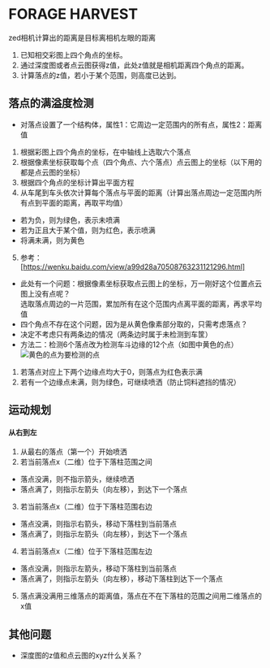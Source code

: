# FORAGE HARVEST
zed相机计算出的距离是目标离相机左眼的距离  
1. 已知相交彩图上四个角点的坐标。  
2. 通过深度图或者点云图获得z值，此处z值就是相机距离四个角点的距离。  
3. 计算落点的z值，若小于某个范围，则高度已达到。  



## 落点的满溢度检测
- 对落点设置了一个结构体，属性1：它周边一定范围内的所有点，属性2：距离值  
1. 根据彩图上四个角点的坐标，在中轴线上选取六个落点  
2. 根据像素坐标获取每个点（四个角点、六个落点）点云图上的坐标（以下用的都是点云图的坐标）
3. 根据四个角点的坐标计算出平面方程  
4. 从车尾到车头依次计算每个落点与平面的距离（计算出落点周边一定范围内所有点到平面的距离，再取平均值）   
- 若为负，则为绿色，表示未喷满  
- 若为正且大于某个值，则为红色，表示喷满  
- 将满未满，则为黄色  
5. 参考：[https://wenku.baidu.com/view/a99d28a70508763231121296.html]  
- 此处有一个问题：根据像素坐标获取点云图上的坐标，万一刚好这个位置点云图上没有点呢？  
选取落点周边的一片范围，累加所有在这个范围内点离平面的距离，再求平均值  
- 四个角点不存在这个问题，因为是从黄色像素部分取的，只需考虑落点？  
- 决定不考虑只有两条边的情况（两条边时属于未检测到车筐）  
- 方法二：检测6个落点改为检测车斗边缘的12个点（如图中黄色的点）  
![黄色的点为要检测的点](/home/elsa/CLionProjects/forageHarvest/111.png)
1. 若落点对应上下两个边缘点均大于0，则落点为红色表示满  
2. 若有一个边缘点未满，则为绿色，可继续喷洒（防止饲料遮挡的情况）  
## 运动规划
#### 从右到左
1. 从最右的落点（第一个）开始喷洒
2. 若当前落点x（二维）位于下落柱范围之间   
- 落点没满，则不指示箭头，继续喷洒  
- 落点满了，则指示左箭头（向左移），到达下一个落点  
3. 若当前落点x（二维）位于下落柱范围右边   
- 落点没满，则指示右箭头，移动下落柱到当前落点  
- 落点满了，则指示左箭头（向左移），到达下一个落点  
4. 若当前落点x（二维）位于下落柱范围左边   
- 落点没满，则指示左箭头，移动下落柱到当前落点  
- 落点满了，则指示左箭头（向左移），移动下落柱到达下一个落点  
5. 落点满没满用三维落点的距离值，落点在不在下落柱的范围之间用二维落点的x值  


## 其他问题
- 深度图的z值和点云图的xyz什么关系？  
